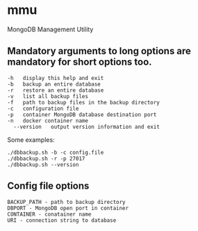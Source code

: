 # mmu
MongoDB Management Utility


  ## Mandatory arguments to long options are mandatory for short options too.

    -h   display this help and exit 
    -b   backup an entire database
    -r   restore an entire database
    -v   list all backup files
    -f   path to backup files in the backup directory
    -с   configuration file
    -p   container MongoDB database destination port
    -n   docker container name
      --version   output version information and exit
  
  Some examples:

    ./dbbackup.sh -b -c config.file
    ./dbbackup.sh -r -p 27017
    ./dbbackup.sh --version

## Config file options

    BACKUP_PATH - path to backup directory
    DBPORT - MongoDB open port in container
    CONTAINER - conatainer name
    URI - connection string to database